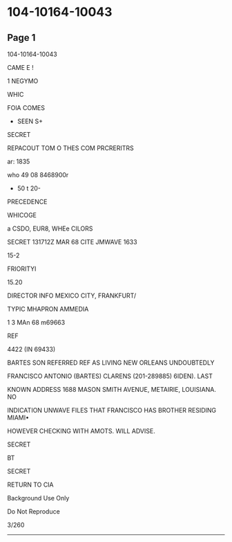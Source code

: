 # 104-10164-10043

## Page 1

104-10164-10043

CAME E !

1 NEGYMO

WHIC

FOlA COMES

- SEEN S+

SECRET

REPACOUT TOM O THES COM PRCRERITRS

ar: 1835

who 49 08 8468900r

- 50 t 20-

PRECEDENCE

WHICOGE

a CSDO, EUR8, WHEe CILORS

SECRET 131712Z MAR 68 CITE JMWAVE 1633

15-2

FRIORITYI

15.20

DIRECTOR INFO MEXICO CITY, FRANKFURT/

TYPIC MHAPRON AMMEDIA

1 3 MAn 68 m69663

REF

4422 (IN 69433)

BARTES SON REFERRED REF AS LIVING NEW ORLEANS UNDOUBTEDLY

FRANCISCO ANTONIO (BARTES) CLARENS (201-289885) 6IDEN). LAST

KNOWN ADDRESS 1688 MASON SMITH AVENUE, METAIRIE, LOUISIANA. NO

INDICATION UNWAVE FILES THAT FRANCISCO HAS BROTHER RESIDING MIAMI•

HOWEVER CHECKING WITH AMOTS. WILL ADVISE.

SECRET

BT

SECRET

RETURN TO CIA

Background Use Only

Do Not Reproduce

3/260

---

